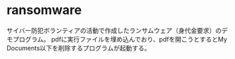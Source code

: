 ransomware
==========
サイバー防犯ボランティアの活動で作成したランサムウェア（身代金要求）のデモプログラム。
pdfに実行ファイルを埋め込んでおり、pdfを開こうとするとMy Documents以下を削除するプログラムが起動する。
